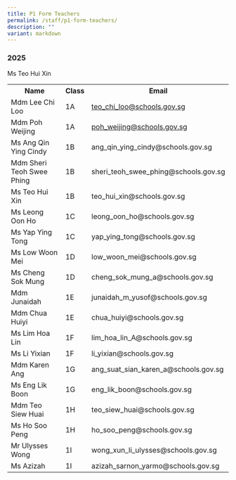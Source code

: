 ```yaml
---
title: P1 Form Teachers
permalink: /staff/p1-form-teachers/
description: ""
variant: markdown
---
```

### **2025**
Ms Teo Hui Xin<table>
    <tbody><tr style="width:100%">
        <th style="width:40%">Name</th>
        <th style="width:10%">Class</th>
        <th style="width:50%">Email</th>
    </tr>
    <tr>
        <td>Mdm Lee Chi Loo</td>
        <td>1A</td>
        <td>teo_chi_loo@schools.gov.sg</td>
    </tr>
    <tr>
        <td>Mdm Poh Weijing</td>
        <td>1A</td>
        <td>poh_weijing@schools.gov.sg</td>
    </tr>
<tr>
        <td>Ms Ang Qin Ying Cindy</td>
        <td>1B</td>
        <td>ang_qin_ying_cindy@schools.gov.sg</td>
    </tr>
			<tr>
        <td>Mdm Sheri Teoh Swee Phing</td>
        <td>1B</td>
        <td>sheri_teoh_swee_phing@schools.gov.sg</td>
    </tr>
				<tr>
					<td>Ms Teo Hui Xin</td>
        <td>1B</td>
        <td>teo_hui_xin@schools.gov.sg</td>
    </tr>
<tr>
        <td>Ms Leong Oon Ho</td>
        <td>1C</td>
        <td>leong_oon_ho@schools.gov.sg</td>
    </tr>
     <tr>
        <td>Ms Yap Ying Tong</td>
        <td>1C</td>
        <td>yap_ying_tong@schools.gov.sg</td>
    </tr>
<tr>
        <td>Ms Low Woon Mei</td>
        <td>1D</td>
        <td>low_woon_mei@schools.gov.sg</td>
    </tr>
 <tr>
        <td>Ms Cheng Sok Mung</td>
        <td>1D</td>
        <td>cheng_sok_mung_a@schools.gov.sg</td>
    </tr>
<tr>
        <td>Mdm Junaidah</td>
        <td>1E</td>
        <td>junaidah_m_yusof@schools.gov.sg</td>
    </tr>
 <tr>
        <td>Mdm Chua Huiyi</td>
        <td>1E</td>
        <td>chua_huiyi@schools.gov.sg</td>
    </tr>
<tr>
        <td>Ms Lim Hoa Lin</td>
        <td>1F</td>
        <td>lim_hoa_lin_A@schools.gov.sg</td>
    </tr>
<tr>
        <td>Ms Li Yixian</td>
        <td>1F</td>
        <td>li_yixian@schools.gov.sg</td>
    </tr>
<tr>
        <td>Mdm Karen Ang</td>
        <td>1G</td>
        <td>ang_suat_sian_karen_a@schools.gov.sg</td>
    </tr>
<tr>
        <td>Ms Eng Lik Boon</td>
        <td>1G</td>
        <td>eng_lik_boon@schools.gov.sg</td>
    </tr>
 	<tr>
        <td>Mdm Teo Siew Huai</td>
        <td>1H</td>
        <td>teo_siew_huai@schools.gov.sg</td>
    </tr>
 <tr>
        <td>Ms Ho Soo Peng</td>
        <td>1H</td>
        <td>ho_soo_peng@schools.gov.sg</td>
    </tr>
 <tr>
        <td>Mr Ulysses Wong</td>
        <td>1I</td>
        <td>wong_xun_li_ulysses@schools.gov.sg</td>
    </tr>
<tr>
        <td>Ms Azizah</td>
        <td>1I</td>
        <td>azizah_sarnon_yarmo@schools.gov.sg</td>
    </tr>
	</tbody></table>